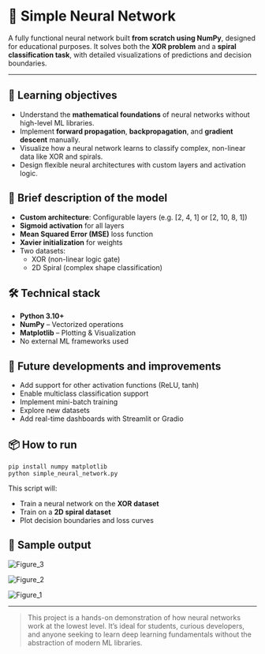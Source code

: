 <h1>🧠 Simple Neural Network</h1>

<p>
  A fully functional neural network built <strong>from scratch using NumPy</strong>, designed for educational purposes.
  It solves both the <strong>XOR problem</strong> and a <strong>spiral classification task</strong>,
  with detailed visualizations of predictions and decision boundaries.
</p>

<hr />

<h2>🚀 Learning objectives</h2>
<ul>
  <li>Understand the <strong>mathematical foundations</strong> of neural networks without high-level ML libraries.</li>
  <li>Implement <strong>forward propagation</strong>, <strong>backpropagation</strong>, and <strong>gradient descent</strong> manually.</li>
  <li>Visualize how a neural network learns to classify complex, non-linear data like XOR and spirals.</li>
  <li>Design flexible neural architectures with custom layers and activation logic.</li>
</ul>

<h2>🧬 Brief description of the model</h2>
<ul>
  <li><strong>Custom architecture</strong>: Configurable layers (e.g. [2, 4, 1] or [2, 10, 8, 1])</li>
  <li><strong>Sigmoid activation</strong> for all layers</li>
  <li><strong>Mean Squared Error (MSE)</strong> loss function</li>
  <li><strong>Xavier initialization</strong> for weights</li>
  <li>Two datasets:
    <ul>
      <li>XOR (non-linear logic gate)</li>
      <li>2D Spiral (complex shape classification)</li>
    </ul>
  </li>
</ul>

<h2>🛠️ Technical stack</h2>
<ul>
  <li><strong>Python 3.10+</strong></li>
  <li><strong>NumPy</strong> – Vectorized operations</li>
  <li><strong>Matplotlib</strong> – Plotting & Visualization</li>
  <li>No external ML frameworks used</li>
</ul>

<h2>🔭 Future developments and improvements</h2>
<ul>
  <li>Add support for other activation functions (ReLU, tanh)</li>
  <li>Enable multiclass classification support</li>
  <li>Implement mini-batch training</li>
  <li>Explore new datasets</li>
  <li>Add real-time dashboards with Streamlit or Gradio</li>
</ul>

<h2>📦 How to run</h2>
<pre><code>pip install numpy matplotlib
python simple_neural_network.py
</code></pre>

<p>This script will:</p>
<ul>
  <li>Train a neural network on the <strong>XOR dataset</strong></li>
  <li>Train on a <strong>2D spiral dataset</strong></li>
  <li>Plot decision boundaries and loss curves</li>
</ul>

<h2>📸 Sample output</h2>

![Figure_3](https://github.com/user-attachments/assets/8a4886db-7bd9-4b54-aaef-441e09ee0cfb)

![Figure_2](https://github.com/user-attachments/assets/e0c85aec-00cb-4173-8933-45db4cbd1b70)

![Figure_1](https://github.com/user-attachments/assets/af9b75bb-b0d2-4bab-9d4b-9aedfe147e4a)



<hr />
<blockquote>
  <p>This project is a hands-on demonstration of how neural networks work at the lowest level. It’s ideal for students, curious developers, and anyone seeking to learn deep learning fundamentals without the abstraction of modern ML libraries.</p>
</blockquote>
